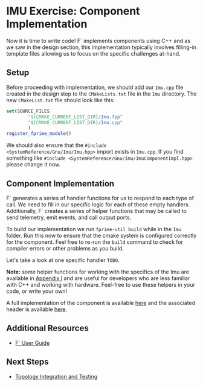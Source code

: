 # IMU Exercise: Component Implementation

Now it is time to write code! F´ implements components using C++ and as we saw in the design section, this
implementation typically involves filling-in template files allowing us to focus on the specific challenges at-hand.

## Setup

Before proceeding with implementation, we should add our `Imu.cpp` file created in the design step to the
`CMakeLists.txt` file in the `Imu` directory.  The new `CMakeList.txt` file should look like this:

```cmake
set(SOURCE_FILES
        "${CMAKE_CURRENT_LIST_DIR}/Imu.fpp"
        "${CMAKE_CURRENT_LIST_DIR}/Imu.cpp"
        )
register_fprime_module()
```

We should also ensure that the `#include <SystemReference/Gnu/Imu/Imu.hpp>` import exists in `Imu.cpp`.  If you find
something like `#include <SystemReference/Gnu/Imu/ImuComponentImpl.hpp>` please change it now.

## Component Implementation

F´ generates a series of handler functions for us to respond to each type of call. We need to fill in our specific logic
for each of these empty handlers. Additionally, F´ creates a series of helper functions that may be called to send
telemetry, emit events, and call output ports.

To build our implementation we run `fprime-util build` while in the `Imu` folder. Run this now to ensure that the cmake
system is configured correctly for the component. Feel free to re-run the `build` command to check for compiler errors
or other problems as you build.

Let's take a look at one specific handler `TODO`. 

**Note:** some helper functions for working with the specifics of the Imu are available in [Appendix I](./appendix-1.md)
and are useful for developers who are less familiar with C++ and working with hardware. Feel-free to use these helpers
in your code, or write your own!

A full implementation of the component is available [here](../../SystemReference/Gnc/Imu/Imu.cpp) and the associated
header is available [here](../../SystemReference/Gnc/Imu/Imu.hpp).

## Additional Resources
- [F´ User Guide](https://nasa.github.io/fprime/UsersGuide/guide.html)

## Next Steps
- [Topology Integration and Testing](./topology-integration.md)



